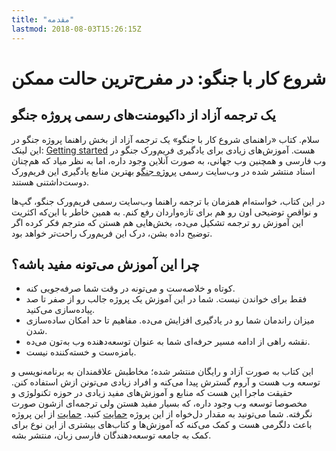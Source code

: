 ```yaml
---
title: "مقدمه"
lastmod: 2018-08-03T15:26:15Z
---
```


# شروع کار با جنگو: در مفرح‌ترین حالت ممکن

## یک ترجمه آزاد از داکیومنت‌های رسمی پروژه جنگو

سلام. کتاب «راهنمای شروع کار با جنگو» یک ترجمه آزاد از بخش راهنما پروژه جنگو  در این لینک: [Getting started](https://docs.djangoproject.com/en/2.2/intro/) هست. آموزش‌های زیادی برای یادگیری فریم‌ورک جنگو در وب فارسی و همچنین وب‌ جهانی، به صورت آنلاین وجود داره، اما به نظر میاد که هم‌چنان اسناد منتشر شده در وب‌سایت رسمی [پروژه جنگو](https://djangoproject.com) بهترین منابع یادگیری این فریم‌ورک دوست‌داشتنی هستند.

در این کتاب، خواسته‌ام همزمان با ترجمه راهنما وب‌سایت رسمی فریم‌ورک جنگو، گپ‌ها و نواقص توضیحی اون رو هم برای تازه‌واردان رفع کنم. به همین خاطر با این‌که اکثریت این آموزش رو ترجمه تشکیل می‌ده، بخش‌هایی هم هستن که مترجم فکر کرده اگر توضیح داده بشن، درک این فریم‌ورک راحت‌تر خواهد بود.

## چرا این آموزش می‌تونه مفید باشه؟

* کوتاه و خلاصه‌ست و می‌تونه در وقت شما صرفه‌جویی کنه.
* فقط برای خواندن نیست. شما در این آموزش یک پروژه جالب رو از صفر تا صد پیاده‌سازی می‌کنید.
* میزان راندمان شما رو در یادگیری افزایش می‌ده. مفاهیم تا حد امکان ساده‌سازی شدن.
* نقشه راهی از ادامه مسیر حرفه‌ای شما به عنوان توسعه‌دهنده وب به‌تون می‌ده.
* بامزه‌ست و خسته‌کننده نیست.


این کتاب به صورت آزاد و رایگان منتشر شده؛ مخاطبش علاقمندان به برنامه‌نویسی و توسعه وب هست و آروم گسترش پیدا می‌کنه و افراد زیادی می‌تونن ازش استفاده کنن. حقیقت ماجرا این هست که منابع و آموزش‌های مفید زیادی در حوزه تکنولوژی و مخصوصا توسعه وب وجود داره، که بسیار مفید هستن ولی ترجمه‌ای ازشون صورت نگرفته. شما می‌تونید به مقدار دل‌خواه از این پروژه [حمایت](https://waalden.ir/donate) کنید. [حمایت](https://waalden.ir/donate) از این پروژه باعث دلگرمی هست و کمک می‌کنه که آموزش‌ها و کتاب‌های بیشتری از این نوع برای کمک به جامعه توسعه‌دهندگان فارسی زبان، منتشر بشه.

